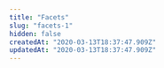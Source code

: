 ```yaml
---
title: "Facets"
slug: "facets-1"
hidden: false
createdAt: "2020-03-13T18:37:47.909Z"
updatedAt: "2020-03-13T18:37:47.909Z"
---
```

